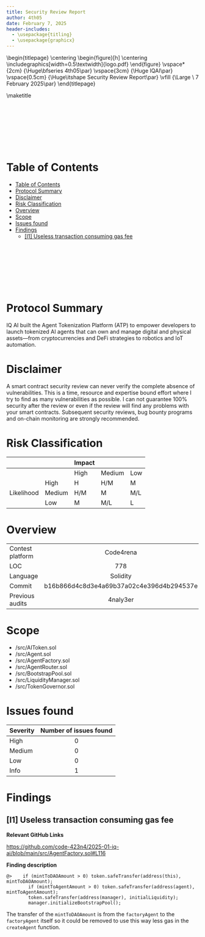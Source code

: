 ```yaml
---
title: Security Review Report
author: 4th05
date: February 7, 2025
header-includes:
  - \usepackage{titling}
  - \usepackage{graphicx}
---
```


\begin{titlepage}
    \centering
    \begin{figure}[h]
        \centering
        \includegraphics[width=0.5\textwidth]{logo.pdf} 
    \end{figure}
    \vspace*{2cm}
    {\Huge\bfseries 4th05\par}
    \vspace{3cm}
    {\Huge IQAI\par} 
    \vspace{0.5cm}
    {\Huge\itshape Security Review Report\par}
    \vfill
    {\Large \ 7 February 2025\par}
\end{titlepage}

\maketitle

<!-- Your report starts here! -->

<!-- Prepared by: [4th05](https://x.com/0x4th05)
Lead Auditors:  
- xxxxxxx
\begin{flushright}...\end{flushright}
-->
&nbsp;

&nbsp;

&nbsp;

&nbsp;

# Table of Contents


- [Table of Contents](#table-of-contents)
- [Protocol Summary](#protocol-summary)
- [Disclaimer](#disclaimer)
- [Risk Classification](#risk-classification)
- [Overview](#overview)
- [Scope](#scope)
- [Issues found](#issues-found)
- [Findings](#findings)
  - [\[I1\] Useless transaction consuming gas fee](#i1-useless-transaction-consuming-gas-fee)

&nbsp;

&nbsp;

&nbsp;

&nbsp;



# Protocol Summary

IQ AI built the Agent Tokenization Platform (ATP) to empower developers to launch tokenized AI agents that can own and manage digital and physical assets—from cryptocurrencies and DeFi strategies to robotics and IoT automation.


# Disclaimer

A smart contract security review can never verify the complete absence of vulnerabilities. This is a time, resource and expertise bound effort where I try to find as many vulnerabilities as possible. I can not guarantee 100% security after the review or even if the review will find any problems with your smart contracts. Subsequent security reviews, bug bounty programs and on-chain monitoring are strongly recommended.



# Risk Classification

|            |        | Impact |        |     |
| ---------- | ------ | ------ | ------ | --- |
|            |        | High   | Medium | Low |
|            | High   | H      | H/M    | M   |
| Likelihood | Medium | H/M    | M      | M/L |
|            | Low    | M      | M/L    | L   |

# Overview 
|                  |                                          |
| ---------------- | :--------------------------------------: |
| Contest platform |                Code4rena                 |
| LOC              |                   778                    |
| Language         |                 Solidity                 |
| Commit           | b16b866d4c8d3e4a69b37a02c4e396d4b294537e |
| Previous audits  |                 4naly3er                 |


# Scope

 - /src/AIToken.sol
 - /src/Agent.sol
 - /src/AgentFactory.sol
 - /src/AgentRouter.sol
 - /src/BootstrapPool.sol
 - /src/LiquidityManager.sol
 - /src/TokenGovernor.sol



# Issues found

| Severity | Number of issues found |
| :------- | :--------------------: |
| High     |           0            |
| Medium   |           0            |
| Low      |           0            |
| Info     |           1            |


# Findings

## [I1] Useless transaction consuming gas fee

**Relevant GitHub Links**

https://github.com/code-423n4/2025-01-iq-ai/blob/main/src/AgentFactory.sol#L116

**Finding description**

```solidity
@>    if (mintToDAOAmount > 0) token.safeTransfer(address(this), mintToDAOAmount);
        if (mintToAgentAmount > 0) token.safeTransfer(address(agent), mintToAgentAmount);
        token.safeTransfer(address(manager), initialLiquidity);
        manager.initializeBootstrapPool();
```
The transfer of the `mintToDAOAmount` is from the `factoryAgent` to the `factoryAgent` itself so it could be removed to use this way less gas in the `createAgent` function.